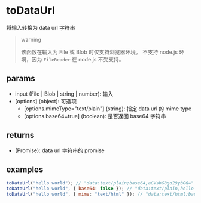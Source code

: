 # toDataUrl

将输入转换为 data url 字符串

> warning
>
> 该函数在输入为 File 或 Blob 时仅支持浏览器环境。
> 不支持 node.js 环境，因为 `FileReader` 在 node.js 不受支持。

## params

-   input (File | Blob | string | number): 输入
-   [options] (object): 可选项
    -   [options.mimeType="text/plain"] (string): 指定 data url 的 mime type
    -   [options.base64=true] (boolean): 是否返回 base64 字符串

## returns

-   (Promise<string>): data url 字符串的 promise

## examples

```javascript
toDataUrl("hello world"); // "data:text/plain;base64,aGVsbG8gd29ybGQ="
toDataUrl("hello world", { base64: false }); // "data:text/plain,hello world"
toDataUrl("hello world", { mime: "text/html" }); // "data:text/html;base64,aGVsbG8gd29ybGQ="
```
